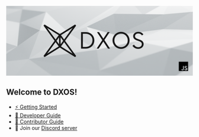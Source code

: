 ![DXOS](https://github.com/dxos/.github/blob/main/profile/github-repo-banner.png)
## Welcome to DXOS!
- [⚡️ Getting Started](https://docs.dxos.org/guide/getting-started/)
- [📖 Developer Guide](https://docs.dxos.org/guide/)
- [📖 Contributor Guide](https://github.com/dxos/dxos/blob/main/CONTRIBUTING.md)
- 📣 Join our [Discord server](https://discord.gg/KsDBXuUxvD)
